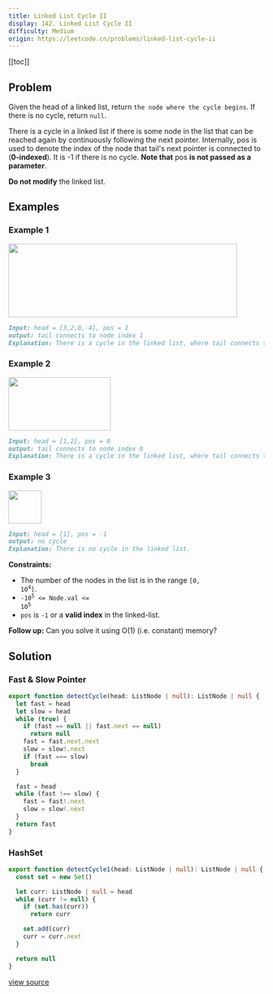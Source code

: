```yaml
---
title: Linked List Cycle II
display: 142. Linked List Cycle II
difficulty: Medium
origin: https://leetcode.cn/problems/linked-list-cycle-ii
---
```


[[toc]]

## Problem

Given the head of a linked list, return `the node where the cycle begins`. If there is no cycle, return `null`.

There is a cycle in a linked list if there is some node in the list that can be reached again by continuously following the next pointer. Internally, pos is used to denote the index of the node that tail's next pointer is connected to (**0-indexed**). It is -1 if there is no cycle. **Note that** pos **is not passed as a parameter**.

**Do not modify** the linked list.

## Examples

### Example 1

<img alt="" src="https://assets.leetcode.com/uploads/2018/12/07/circularlinkedlist.png" style="height: 145px; width: 450px;" />

```md
Input: head = [3,2,0,-4], pos = 1
output: tail connects to node index 1
Explanation: There is a cycle in the linked list, where tail connects to the second node.
```

### Example 2

<img alt="" src="https://assets.leetcode.com/uploads/2018/12/07/circularlinkedlist_test2.png" style="height: 105px; width: 201px;" />

```md
Input: head = [1,2], pos = 0
output: tail connects to node index 0
Explanation: There is a cycle in the linked list, where tail connects to the first node.
```

### Example 3

<img alt="" src="https://assets.leetcode.com/uploads/2018/12/07/circularlinkedlist_test3.png" style="height: 65px; width: 65px;" />

```md
Input: head = [1], pos = -1
output: no cycle
Explanation: There is no cycle in the linked list.
```

**Constraints:**

- The number of the nodes in the list is in the range <code>[0, 10<sup>4</sup>]</code>.
- <code>-10<sup>5</sup> <= Node.val <= 10<sup>5</sup></code>
- `pos` is `-1` or a **valid index** in the linked-list.

**Follow up:** Can you solve it using O(1) (i.e. constant) memory?

## Solution

### Fast & Slow Pointer

```ts
export function detectCycle(head: ListNode | null): ListNode | null {
  let fast = head
  let slow = head
  while (true) {
    if (fast == null || fast.next == null)
      return null
    fast = fast.next.next
    slow = slow!.next
    if (fast === slow)
      break
  }

  fast = head
  while (fast !== slow) {
    fast = fast!.next
    slow = slow!.next
  }
  return fast
}
```

### HashSet

```ts
export function detectCycle1(head: ListNode | null): ListNode | null {
  const set = new Set()

  let curr: ListNode | null = head
  while (curr != null) {
    if (set.has(curr))
      return curr

    set.add(curr)
    curr = curr.next
  }

  return null
}
```

[view source](https://leetcode.cn/problems/linked-list-cycle-ii)
